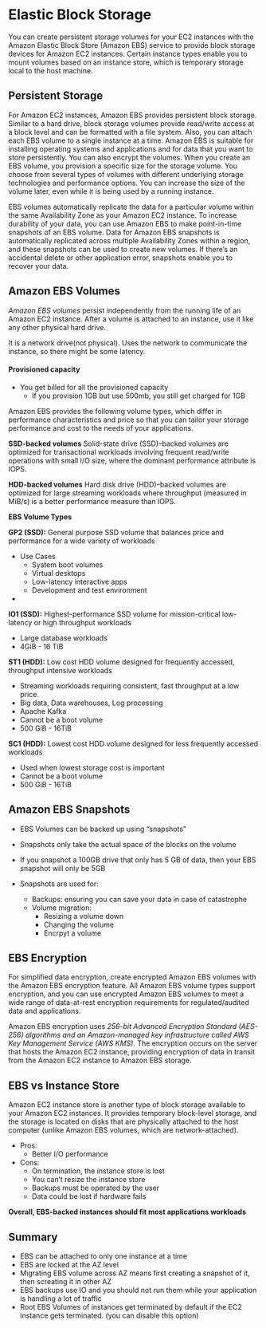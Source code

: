 # Elastic Block Storage

You can create persistent storage volumes for your EC2 instances with the
Amazon Elastic Block Store (Amazon EBS) service to provide block storage devices for
Amazon EC2 instances. Certain instance types enable you to mount volumes based on an
instance store, which is temporary storage local to the host machine.

## Persistent Storage
For Amazon EC2 instances, Amazon EBS provides persistent block storage. Similar to a
hard drive, block storage volumes provide read/write access at a block level and can be
formatted with a file system. Also, you can attach each EBS volume
to a single instance at a time. Amazon EBS is suitable for installing operating systems and
applications and for data that you want to store persistently. You can also encrypt the
volumes.
When you create an EBS volume, you provision a specific size for the storage volume.
You choose from several types of volumes with different underlying storage technologies
and performance options. You can increase the size of the volume later, even while it is
being used by a running instance.


EBS volumes automatically replicate the data for a particular volume within the same
Availability Zone as your Amazon EC2 instance. To increase durability of your data, you
can use Amazon EBS to make point-in-time snapshots of an EBS volume. Data for Amazon
EBS snapshots is automatically replicated across multiple Availability Zones within a
region, and these snapshots can be used to create new volumes. If there’s an accidental
delete or other application error, snapshots enable you to recover your data.

## Amazon EBS Volumes
*Amazon EBS volumes* persist independently from the running life of an Amazon EC2
instance. After a volume is attached to an instance, use it like any other physical hard drive.

It is a network drive(not physical). Uses the network to communicate the instance, so there might be some latency.


#### Provisioned capacity 
* You get billed for all the provisioned capacity
    * If you provision 1GB but use 500mb, you still get charged for 1GB



Amazon EBS provides the following volume types, which differ in performance characteristics
and price so that you can tailor your storage performance and cost to the needs of
your applications.

**SSD-backed volumes**       Solid-state drive (SSD)–backed volumes are optimized for transactional
workloads involving frequent read/write operations with small I/O size, where the
dominant performance attribute is IOPS.

**HDD-backed volumes**       Hard disk drive (HDD)–backed volumes are optimized for large
streaming workloads where throughput (measured in MiB/s) is a better performance measure
than IOPS.

**EBS Volume Types**

**GP2 (SSD):** General purpose SSD volume that balances price and performance for a
wide variety of workloads
* Use Cases
    * System boot volumes
    * Virtual desktops
    * Low-latency interactive apps
    * Development and test environment
* 

**IO1 (SSD):** Highest-performance SSD volume for mission-critical low-latency or high throughput
workloads
* Large database workloads
* 4GiB - 16 TiB

**ST1 (HDD):** Low cost HDD volume designed for frequently accessed, throughput intensive
workloads
* Streaming workloads requiring consistent, fast throughput at a low price.
* Big data, Data warehouses, Log processing
* Apache Kafka
* Cannot be a boot volume
* 500 GiB - 16TiB

**SC1 (HDD):** Lowest cost HDD volume designed for less frequently accessed workloads
* Used when lowest storage cost is important
* Cannot be a boot volume
* 500 GiB - 16TiB

## Amazon EBS Snapshots
* EBS Volumes can be backed up using “snapshots”

* Snapshots only take the actual space of the blocks on the volume

* If you snapshot a 100GB drive that only has 5 GB of data, then your EBS
snapshot will only be 5GB

* Snapshots are used for:
   * Backups: ensuring you can save your data in case of catastrophe
   * Volume migration:
        *   Resizing a volume down
        *   Changing the volume
        *   Encrpyt a volume

## EBS Encryption
For simplified data encryption, create encrypted Amazon EBS volumes with the Amazon
EBS encryption feature. All Amazon EBS volume types support encryption, and you
can use encrypted Amazon EBS volumes to meet a wide range of data-at-rest encryption
requirements for regulated/audited data and applications.

Amazon EBS encryption uses *256-bit Advanced Encryption Standard (AES-256)
algorithms and an Amazon-managed key infrastructure called AWS Key Management
Service (AWS KMS).* The encryption occurs on the server that hosts the Amazon EC2
instance, providing encryption of data in transit from the Amazon EC2 instance to
Amazon EBS storage.

## EBS vs Instance Store
Amazon EC2 instance store is another type of block storage available to your Amazon EC2
instances. It provides temporary block-level storage, and the storage is located on disks that are physically attached to the host computer (unlike Amazon EBS volumes, which are
network-attached).

* Pros:
    * Better I/O performance
* Cons:
    * On termination, the instance store is lost
    * You can’t resize the instance store
    * Backups must be operated by the user
    * Data could be lost if hardware fails
    

**Overall, EBS-backed instances should fit most applications workloads**

## Summary 
* EBS can be attached to only one instance at a time
* EBS are locked at the AZ level
* Migrating EBS volume across AZ means first creating a snapshot of it, then screating it in other AZ
* EBS backups use IO and you should not run them while your application is handling a lot of traffic
* Root EBS Volumes of instances get terminated by default if the EC2 instance gets terminated. (you can disable this option)